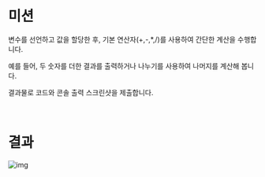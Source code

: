 # 미션
변수를 선언하고 값을 할당한 후, 기본 연산자(+,-,*,/)를 사용하여 간단한 계산을 수행합니다.

예를 들어, 두 숫자를 더한 결과를 출력하거나 나누기를 사용하여 나머지를 계산해 봅니다.

결과물로 코드와 콘솔 출력 스크린샷을 제출합니다.

<br>

# 결과
![img](https://github.com/user-attachments/assets/7b5efc70-6b0d-4c72-ba01-202a47d3c480)
